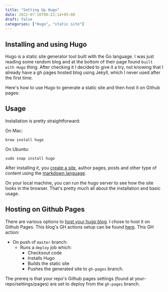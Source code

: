 ```yaml
---
title: "Setting Up Hugo"
date: 2022-07-16T00:22:14+05:00
draft: false
categories: ["Hugo", "static site"]
---
```

## Installing and using Hugo
Hugo is a static site generator tool built with the Go language.
I was just reading some random blog and at the bottom of their page found `built with Hugo` thing. After checking it I decided to give it a try, not knowing that I already have a gh pages hosted blog using Jekyll, which I never used after the first time.

Here's how to use Hugo to generate a static site and then host it on Github pages:

## Usage

Installation is pretty straightforward:

On Mac:
```
brew install hugo
```
On Ubuntu:
```
sudo snap install hugo
```

After installing it, you [create a site](https://gohugo.io/getting-started/quick-start/#step-2-create-a-new-site), author pages, posts and other type of content using the [markdown language](https://www.markdownguide.org/cheat-sheet/).

On your local machine, you can run the hugo server to see how the site looks in the browser.
That's pretty much all about the installation and basic usage.

## Hosting on Github Pages
There are various options to [host your hugo blog](https://gohugo.io/categories/hosting-and-deployment). I chose to host it on Github Pages. 
This blog's GH actions setup can be found [here](https://github.com/naeem91/naeem91.github.io/blob/master/.github/workflows/gh-pages.yml).
This GH action:
- On push of `master` branch:
	- Runs a `deploy` job which:
		- Checksout code
		- Installs Hugo
		- Builds the static site
		- Pushes the generated site to `gh-pages` branch.

The prereq is that your repo's Github pages settings (found at your-repo/settings/pages) are set to deploy from the `gh-pages` branch.


